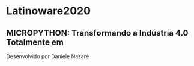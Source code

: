 # Latinoware2020

## MICROPYTHON:  Transformando a Indústria 4.0 Totalmente em 

Desenvolvido por Daniele Nazaré
